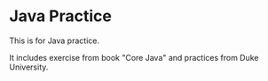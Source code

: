 # Java Practice
This is for Java practice.

It includes exercise from book "Core Java" and practices from Duke University.
